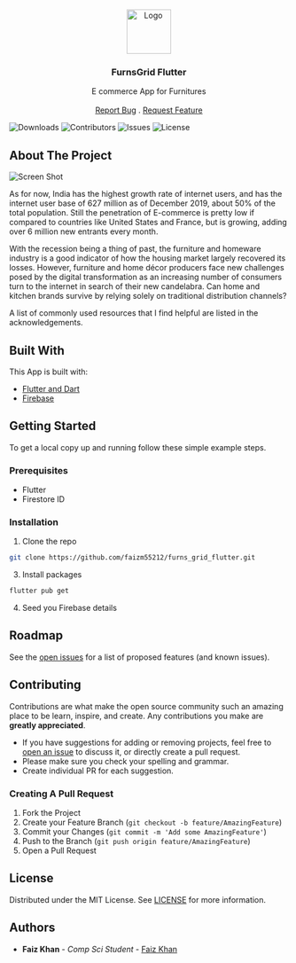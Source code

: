 <br/>
<p align="center">
  <a href="https://github.com/faizm55212/furns_grid_flutter">
    <img src="images/logo.png" alt="Logo" width="80" height="80">
  </a>

  <h3 align="center">FurnsGrid Flutter</h3>

  <p align="center">
    E commerce App for Furnitures
    <br/>
    <br/>
    <a href="https://github.com/faizm55212/furns_grid_flutter/issues">Report Bug</a>
    .
    <a href="https://github.com/faizm55212/furns_grid_flutter/issues">Request Feature</a>
  </p>
</p>

![Downloads](https://img.shields.io/github/downloads/faizm55212/furns_grid_flutter/total) ![Contributors](https://img.shields.io/github/contributors/faizm55212/furns_grid_flutter?color=dark-green) ![Issues](https://img.shields.io/github/issues/faizm55212/furns_grid_flutter) ![License](https://img.shields.io/github/license/faizm55212/furns_grid_flutter) 

## About The Project

![Screen Shot](images/screenshot.png)

As for now, India has the highest growth rate of internet users, and has the internet user base of 627 million as of December 2019, about 50% of the total population. Still the penetration of E-commerce is pretty low if compared to countries like United States and France, but is growing, adding over 6 million new entrants every month.

With the recession being a thing of past, the furniture and homeware industry is a good indicator of how the housing market largely recovered its losses. However, furniture and home décor producers face new challenges posed by the digital transformation as an increasing number of consumers turn to the internet in search of their new candelabra. Can home and kitchen brands survive by relying solely on traditional distribution channels?

A list of commonly used resources that I find helpful are listed in the acknowledgements.

## Built With

This App is built with:

* [Flutter and Dart](https://flutter.dev/)
* [Firebase](https://firebase.google.com/)

## Getting Started

To get a local copy up and running follow these simple example steps.

### Prerequisites


* Flutter
* Firestore ID


### Installation

1. Clone the repo

```sh
git clone https://github.com/faizm55212/furns_grid_flutter.git
```

3. Install packages

```sh
flutter pub get
```

4. Seed you Firebase details


## Roadmap

See the [open issues](https://github.com/faizm55212/furns_grid_flutter/issues) for a list of proposed features (and known issues).

## Contributing

Contributions are what make the open source community such an amazing place to be learn, inspire, and create. Any contributions you make are **greatly appreciated**.
* If you have suggestions for adding or removing projects, feel free to [open an issue](https://github.com/faizm55212/furns_grid_flutter/issues/new) to discuss it, or directly create a pull request.
* Please make sure you check your spelling and grammar.
* Create individual PR for each suggestion.

### Creating A Pull Request

1. Fork the Project
2. Create your Feature Branch (`git checkout -b feature/AmazingFeature`)
3. Commit your Changes (`git commit -m 'Add some AmazingFeature'`)
4. Push to the Branch (`git push origin feature/AmazingFeature`)
5. Open a Pull Request

## License

Distributed under the MIT License. See [LICENSE](https://github.com/faizm55212/furns_grid_flutter/blob/main/LICENSE.md) for more information.

## Authors

* **Faiz Khan** - *Comp Sci Student* - [Faiz Khan](https://github.com/faizm55212/) 
